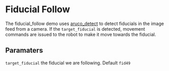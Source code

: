 
# Fiducial Follow

The fiducial_follow demo uses [aruco_detect](http://wiki.ros.org/aruco_detect)
to detect fiducials in the image feed from a camera.  If the `target_fiducial`
is detected, movement commands are issued to the robot to make it move towards
the fiducial.


## Paramaters

`target_fiducial` the fiducial we are following. Default `fid49`
